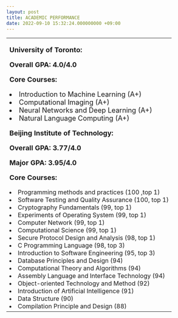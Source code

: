 ```yaml
---
layout: post
title: ACADEMIC PERFORMANCE
date: 2022-09-10 15:32:24.000000000 +09:00
---
```


<table border="0">
  <tr>
    <td width="100%" align="left">
      <font size="4">
      <p><strong>University of Toronto:</strong></p>
      <p><strong>Overall GPA: 4.0/4.0</strong></p>
      <p><strong>Core Courses: </strong></p>
      <ui>
        <li>Introduction to Machine Learning (A+)</li>
        <li>Computational Imaging (A+)</li>
        <li>Neural Networks and Deep Learning (A+)</li>
        <li>Natural Language Computing (A+)</li>
      </ui>
      <p> </p>
      <p><strong>Beijing Institute of Technology:</strong></p>
      <p><strong>Overall GPA: 3.77/4.0</strong></p>
      <p><strong>Major GPA: 3.95/4.0</strong></p>
      <p><strong>Core Courses: </strong></p>
      </font>
      <font size="3">
      <ui>
        <li>Programming methods and practices (100 ,top 1)</li>
        <li>Software Testing and Quality Assurance (100, top 1)</li>
        <li>Cryptography Fundamentals (99, top 1)</li>
        <li>Experiments of Operating System (99, top 1)</li>
        <li>Computer Network (99, top 1)</li>
        <li>Computational Science (99, top 1)</li>
        <li>Secure Protocol Design and Analysis (98, top 1)</li>
        <li>C Programming Language (98, top 3)</li> 
        <li>Introduction to Software Engineering (95, top 3)</li>
        <li>Database Principles and Design (94)</li>
        <li>Computational Theory and Algorithms (94)</li>
        <li>Assembly Language and Interface Technology (94)</li>
        <li>Object-oriented Technology and Method (92)</li>
        <li>Introduction of Artificial Intelligence (91)</li>
        <li>Data Structure (90)</li>    
        <li>Compilation Principle and Design (88)</li> 
       </ui>
      </font>
     </td>
  </tr>
</table>
